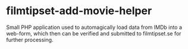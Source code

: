 filmtipset-add-movie-helper
===========================

Small PHP application used to automagically load data from IMDb into a web-form, which then can be verified and submitted to filmtipset.se for further processing.
